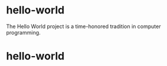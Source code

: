# hello-world
The Hello World project is a time-honored tradition in computer programming.


# hello-world
